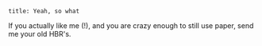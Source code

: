~~~
title: Yeah, so what
~~~

If you actually like me (!), and you are crazy enough to still use paper, send me your old HBR's.
